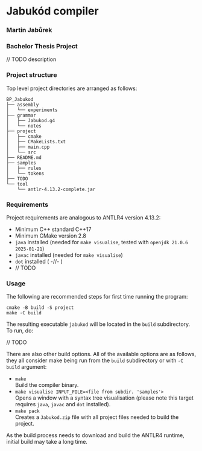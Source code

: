 # Jabukód compiler
### Martin Jabůrek
### Bachelor Thesis Project

// TODO description

### Project structure

Top level project directories are arranged as follows:

```
BP_Jabukod
├── assembly
│   └── experiments
├── grammar
│   ├── Jabukod.g4
│   └── notes
├── project
│   ├── cmake
│   ├── CMakeLists.txt
│   ├── main.cpp
│   └── src
├── README.md
├── samples
│   ├── rules
│   └── tokens
├── TODO
└── tool
    └── antlr-4.13.2-complete.jar
```

### Requirements

Project requirements are analogous to ANTLR4 version 4.13.2:

- Minimum C++ standard C++17
- Minimum CMake version 2.8
- `java` installed (needed for `make visualise`, tested with `openjdk 21.0.6 2025-01-21`)
- `javac` installed (needed for `make visualise`)
- `dot` installed ( -//- )
- // TODO

### Usage

The following are recommended steps for first time running the program:

`cmake -B build -S project`<br>
`make -C build`<br>

The resulting executable `jabukod` will be located in the `build` subdirectory.
To run, do:

// TODO

There are also other build options. All of the available options are as follows, they all consider make being run from
the `build` subdirectory or with `-C build` argument:
- `make` <br> Build the compiler binary.
- `make visualise INPUT_FILE=<file from subdir. 'samples'>` <br> Opens a window with a syntax tree visualisation (please note this target requires `java`, `javac` and `dot` installed).
- `make pack` <br> Creates a `Jabukod.zip` file with all project files needed to build the project.

As the build process needs to download and build the ANTLR4 runtime, initial
build may take a long time.
